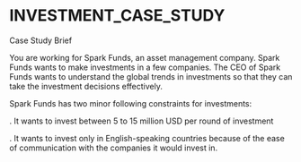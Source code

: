 # INVESTMENT_CASE_STUDY
Case Study Brief

You are working for Spark Funds, an asset management company. Spark Funds wants to make investments in a few companies. The CEO of Spark Funds wants to understand the global trends in investments so that they can take the investment decisions effectively.

Spark Funds has two minor following constraints for investments:

. It wants to invest between 5 to 15 million USD per round of investment

. It wants to invest only in English-speaking countries because of the ease of communication with the companies it would invest in.
